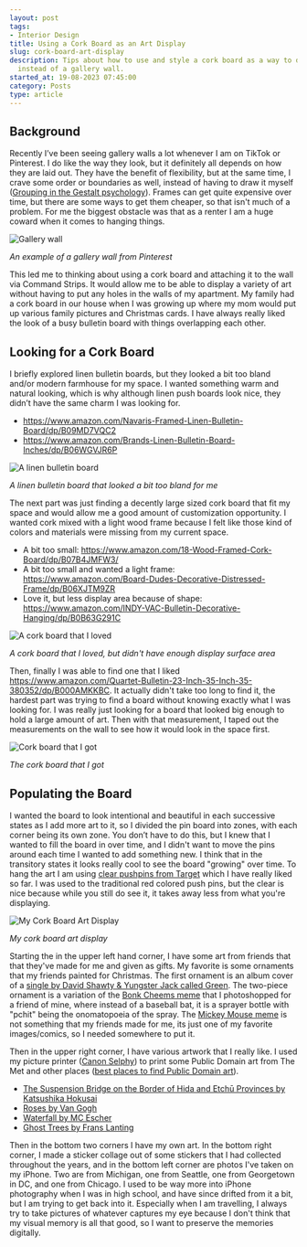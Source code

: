 ```yaml
---
layout: post
tags:
- Interior Design
title: Using a Cork Board as an Art Display
slug: cork-board-art-display
description: Tips about how to use and style a cork board as a way to display art
  instead of a gallery wall.
started_at: 19-08-2023 07:45:00
category: Posts
type: article
---
```


<style>
    img {
        max-width: 100%;
    }
</style>

## Background

Recently I’ve been seeing gallery walls a lot whenever I am on TikTok or Pinterest. I do like the way they look, but it definitely all depends on how they are laid out. They have the benefit of flexibility, but at the same time, I crave some order or boundaries as well, instead of having to draw it myself ([Grouping in the Gestalt psychology](https://en.wikipedia.org/wiki/Principles_of_grouping)). Frames can get quite expensive over time, but there are some ways to get them cheaper, so that isn't much of a problem. For me the biggest obstacle was that as a renter I am a huge coward when it comes to hanging things.

![Gallery wall](https://i.pinimg.com/564x/78/24/d4/7824d4a9602628b4fb1d8b1ab5275daf.jpg)

_An example of a gallery wall from Pinterest_

This led me to thinking about using a cork board and attaching it to the wall via Command Strips. It would allow me to be able to display a variety of art without having to put any holes in the walls of my apartment. My family had a cork board in our house when I was growing up where my mom would put up various family pictures and Christmas cards. I have always really liked the look of a busy bulletin board with things overlapping each other.

## Looking for a Cork Board

I briefly explored linen bulletin boards, but they looked a bit too bland and/or modern farmhouse for my space. I wanted something warm and natural looking, which is why although linen push boards look nice, they didn’t have the same charm I was looking for.
* <https://www.amazon.com/Navaris-Framed-Linen-Bulletin-Board/dp/B09MD7VQC2>
* <https://www.amazon.com/Brands-Linen-Bulletin-Board-Inches/dp/B06WGVJR6P>

![A linen bulletin board](https://m.media-amazon.com/images/I/919pHIQs81L.__AC_SX300_SY300_QL70_FMwebp_.jpg)

_A linen bulletin board that looked a bit too bland for me_

The next part was just finding a decently large sized cork board that fit my space and would allow me a good amount of customization opportunity. I wanted cork mixed with a light wood frame because I felt like those kind of colors and materials were missing from my current space.

* A bit too small: <https://www.amazon.com/18-Wood-Framed-Cork-Board/dp/B07B4JMFW3/>
* A bit too small and wanted a light frame: <https://www.amazon.com/Board-Dudes-Decorative-Distressed-Frame/dp/B06XJTM9ZR>
* Love it, but less display area because of shape: <https://www.amazon.com/INDY-VAC-Bulletin-Decorative-Hanging/dp/B0B63G291C>

![A cork board that I loved](https://m.media-amazon.com/images/I/716BLIrJWOL._AC_SX679_.jpg)

_A cork board that I loved, but didn't have enough display surface area_

Then, finally I was able to find one that I liked <https://www.amazon.com/Quartet-Bulletin-23-Inch-35-Inch-35-380352/dp/B000AMKKBC>. It actually didn't take too long to find it, the hardest part was trying to find a board without knowing exactly what I was looking for. I was really just looking for a board that looked big enough to hold a large amount of art. Then with that measurement, I taped out the measurements on the wall to see how it would look in the space first.

![Cork board that I got](https://m.media-amazon.com/images/I/71K1oTKwQGL._AC_SX679_.jpg)

_The cork board that I got_

## Populating the Board

I wanted the board to look intentional and beautiful in each successive states as I add more art to it, so I divided the pin board into zones, with each corner being its own zone. You don’t have to do this, but I knew that I wanted to fill the board in over time, and I didn't want to move the pins around each time I wanted to add something new. I think that in the transitory states it looks really cool to see the board "growing" over time. To hang the art I am using [clear pushpins from Target](https://www.target.com/p/u-brands-100ct-push-pins-clear/-/A-54188701) which I have really liked so far. I was used to the traditional red colored push pins, but the clear is nice because while you still do see it, it takes away less from what you're displaying.

![My Cork Board Art Display](https://res.cloudinary.com/dvqeiswvr/image/upload/v1692717679/cork-board.jpg)

_My cork board art display_

Starting the in the upper left hand corner, I have some art from friends that that they've made for me and given as gifts. My favorite is some ornaments that my friends painted for Christmas. The first ornament is an album cover of a [single by David Shawty & Yungster Jack called Green](https://www.youtube.com/watch?v=TeFdar6l6GY). The two-piece ornament is a variation of the [Bonk Cheems meme](https://knowyourmeme.com/memes/bonk-cheems) that I photoshopped for a friend of mine, where instead of a baseball bat, it is a sprayer bottle with "pchit" being the onomatopoeia of the spray. The [Mickey Mouse meme](https://knowyourmeme.com/memes/will-you-fight-or-will-you-perish-like-a-dog) is not something that my friends made for me, its just one of my favorite images/comics, so I needed somewhere to put it. 

Then in the upper right corner, I have various artwork that I really like. I used my picture printer ([Canon Selphy](https://www.amazon.com/Canon-SELPHY-CP1500-Compact-Printer/dp/B0BF6T86WD)) to print some Public Domain art from The Met and other places ([best places to find Public Domain art](https://www.kevan.tv/2020/12/14/the-best-sites-for-public-domain-art-and-illustration/)).
* [The Suspension Bridge on the Border of Hida and Etchū Provinces by Katsushika Hokusai](https://www.metmuseum.org/art/collection/search/53789)
* [Roses by Van Gogh](https://www.metmuseum.org/art/collection/search/436534)
* [Waterfall by MC Escher](https://www.artic.edu/artworks/118144/waterfall)
* [Ghost Trees by Frans Lanting](https://www.nhm.ac.uk/wpy/gallery/2018-ghost-trees)

Then in the bottom two corners I have my own art. In the bottom right corner, I made a sticker collage out of some stickers that I had collected throughout the years, and in the bottom left corner are photos I've taken on my iPhone. Two are from Michigan, one from Seattle, one from Georgetown in DC, and one from Chicago. I used to be way more into iPhone photography when I was in high school, and have since drifted from it a bit, but I am trying to get back into it. Especially when I am travelling, I always try to take pictures of whatever captures my eye because I don't think that my visual memory is all that good, so I want to preserve the memories digitally.